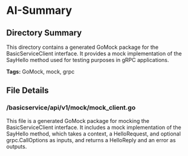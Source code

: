 # AI-Summary
## Directory Summary
This directory contains a generated GoMock package for the BasicServiceClient interface. It provides a mock implementation of the SayHello method used for testing purposes in gRPC applications.

**Tags:** GoMock, mock, grpc

## File Details
    
### /basicservice/api/v1/mock/mock_client.go
This file is a generated GoMock package for mocking the BasicServiceClient interface. It includes a mock implementation of the SayHello method, which takes a context, a HelloRequest, and optional grpc.CallOptions as inputs, and returns a HelloReply and an error as outputs.
